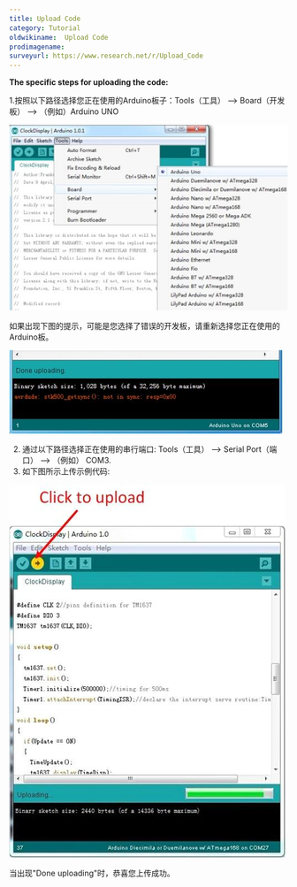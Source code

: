 ```yaml
---
title: Upload Code
category: Tutorial
oldwikiname:  Upload Code
prodimagename:
surveyurl: https://www.research.net/r/Upload_Code
---
```

**The specific steps for uploading the code:**

1.按照以下路径选择您正在使用的Arduino板子：Tools（工具） --&gt; Board（开发板） --&gt;  （例如）Arduino UNO

![](https://github.com/SeeedDocument/Upload_Code/raw/master/img/Open_code.jpg)

如果出现下图的提示，可能是您选择了错误的开发板，请重新选择您正在使用的Arduino板。

![](https://github.com/SeeedDocument/Upload_Code/raw/master/img/Error_score.jpg)

2. 通过以下路径选择正在使用的串行端口: Tools（工具） --&gt; Serial Port（端口） --&gt; （例如） COM3.
3. 如下图所示上传示例代码:

![](https://github.com/SeeedDocument/Upload_Code/raw/master/img/Upload_state.jpg)

当出现"Done uploading"时，恭喜您上传成功。 
